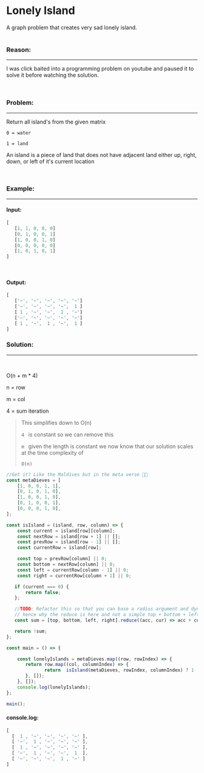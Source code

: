 <!-- create a awesome readme -->
# Lonely Island 
A graph problem that creates very sad lonely island. 
<br/>
<br/>

### Reason: 
---
I was click baited into a programming problem on youtube and paused it to solve it before watching the solution. 


<br/>

### Problem:
---

Return all island's from the given matrix

`0 = water`

`1 = land`

 An island is a piece of land that does not have adjacent land either up, right, down, or left of it's current location 

<br />

### Example:
---

#### Input: 
```js
[
   [1, 1, 0, 0, 0]
   [0, 1, 0, 0, 1]
   [1, 0, 0, 1, 0]
   [0, 0, 0, 0, 0]
   [1, 0, 1, 0, 1]
]
```
<br />

#### Output:
```js
[
   ['~', '~', '~', '~', '~']
   ['~', '~', '~', '~',  1 ]
   [ 1 , '~', '~',  1 , '~']
   ['~', '~', '~', '~', '~']
   [ 1 , '~',  1 , '~',  1 ]
]
```

### Solution:
---

<br />

O(n + m * 4)

n = row

m = col

4 = sum iteration

> This simplifies down to O(n)
> 
> `4 ` is constant so we can remove this 
>
> `m ` given the length is constant we now know that our solution scales at the time complexity of 
>
>`O(n)`  


```js
//Get it? Like the Maldives but in the meta verse 🥁🐍
const metaDieves = [
    [1, 0, 0, 1, 1],
    [0, 1, 0, 1, 0],
    [1, 0, 0, 1, 0],
    [0, 1, 0, 0, 1],
    [0, 0, 0, 1, 0],
];

const isIsland = (island, row, column) => {
    const current = island[row][column];
    const nextRow = island[row + 1] || [];
    const prevRow = island[row - 1] || [];
    const currentRow = island[row];

    const top = prevRow[column] || 0;
    const bottom = nextRow[column] || 0;
    const left = currentRow[column - 1] || 0;
    const right = currentRow[column + 1] || 0;

   if (current === 0) {
       return false;
   };

   //TODO: Refactor this so that you can base a radius argument and dynamically check the surrounding cells
   // hence why the reduce is here and not a simple top + bottom + left + right
   const sum = [top, bottom, left, right].reduce((acc, cur) => acc + cur, 0);

   return !sum;  
};

const main = () => {

    const lonelyIslands = metaDieves.map((row, rowIndex) => {
       return row.map((col, columnIndex) => { 
              return  isIsland(metaDieves, rowIndex, columnIndex) ? 1 : "~";
       }, []);
    }, []);
    console.log(lonelyIslands);
};

main();
```
#### console.log:
```js
[
  [  1 , '~', '~', '~', '~' ],
  [ '~',  1 , '~', '~', '~' ],
  [  1 , '~', '~', '~', '~' ],
  [ '~',  1 , '~', '~',  1  ],
  [ '~', '~', '~',  1 , '~' ]
]
```
